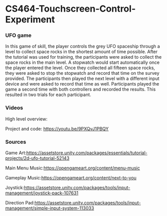 # CS464-Touchscreen-Control-Experiment
### UFO game
In this game of skill, the player controls the grey UFO spaceship through a level to collect space rocks in the shortest amount of time possible. After the tutorial was used for training, the participants were asked to collect the space rocks in the main level. A stopwatch would start automatically once the player entered the level. Once they collected all fifteen space rocks, they were asked to stop the stopwatch and record that time on the survey provided. The participants then played the next level with a different input device and were asked to record that time as well. Participants played the game a second time with both controllers and recorded the results. This resulted in two trials for each participant.

### Videos

High level overview:



Project and code: https://youtu.be/9PXQvJ1PBQY

### Sources
Game Art:https://assetstore.unity.com/packages/essentials/tutorial-projects/2d-ufo-tutorial-52143 

Main Menu Music:https://opengameart.org/content/menu-music 

Gameplay Music:https://opengameart.org/content/next-to-you

Joystick:https://assetstore.unity.com/packages/tools/input-management/joystick-pack-107631

Direction Pad:https://assetstore.unity.com/packages/tools/input-management/simple-input-system-113033

